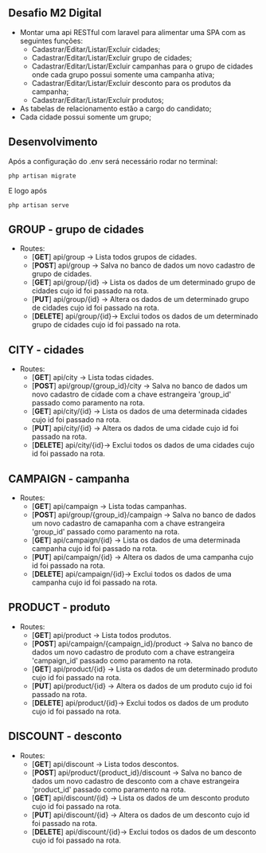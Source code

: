 ## Desafio M2 Digital
- Montar uma api RESTful com laravel para alimentar uma SPA com as seguintes funções:
    - Cadastrar/Editar/Listar/Excluir cidades;
    - Cadastrar/Editar/Listar/Excluir grupo de cidades;
    - Cadastrar/Editar/Listar/Excluir campanhas para o grupo de cidades onde cada grupo possui somente uma campanha ativa;
    - Cadastrar/Editar/Listar/Excluir desconto para os produtos da campanha;
    - Cadastrar/Editar/Listar/Excluir produtos;
- As tabelas de relacionamento estão a cargo do candidato;
- Cada cidade possui somente um grupo;

## Desenvolvimento

Após a configuração do .env será necessário rodar no terminal:
```http
php artisan migrate
```
E logo após
```http
php artisan serve
```
## GROUP - grupo de cidades
- Routes:
    - [<b>GET</b>] api/group        -> Lista todos grupos de cidades.
    - [<b>POST</b>] api/group       -> Salva no banco de dados um novo cadastro de grupo de cidades.
    - [<b>GET</b>] api/group/{id}   -> Lista os dados de um determinado grupo de cidades cujo id foi passado na rota.
    - [<b>PUT</b>] api/group/{id}   -> Altera os dados de um determinado grupo de cidades cujo id foi passado na rota.
    - [<b>DELETE</b>] api/group/{id}-> Exclui todos os dados de um determinado grupo de cidades cujo id foi passado na rota.

## CITY - cidades
- Routes:
    - [<b>GET</b>] api/city        -> Lista todas cidades.
    - [<b>POST</b>] api/group/{group_id}/city   -> Salva no banco de dados um novo cadastro de cidade com a chave estrangeira 'group_id' passado como paramento na rota.
    - [<b>GET</b>] api/city/{id}   -> Lista os dados de uma determinada cidades cujo id foi passado na rota.
    - [<b>PUT</b>] api/city/{id}   -> Altera os dados de uma cidade cujo id foi passado na rota.
    - [<b>DELETE</b>] api/city/{id}-> Exclui todos os dados de uma cidades cujo id foi passado na rota.

## CAMPAIGN - campanha
- Routes:
    - [<b>GET</b>] api/campaign        -> Lista todas campanhas.
    - [<b>POST</b>] api/group/{group_id}/campaign   -> Salva no banco de dados um novo cadastro de camapanha com a chave estrangeira 'group_id' passado como paramento na rota.
    - [<b>GET</b>] api/campaign/{id}   -> Lista os dados de uma determinada campanha cujo id foi passado na rota.
    - [<b>PUT</b>] api/campaign/{id}   -> Altera os dados de uma campanha cujo id foi passado na rota.
    - [<b>DELETE</b>] api/campaign/{id}-> Exclui todos os dados de uma campanha cujo id foi passado na rota.

## PRODUCT - produto
- Routes:
    - [<b>GET</b>] api/product        -> Lista todos produtos.
    - [<b>POST</b>] api/campaign/{campaign_id}/product   -> Salva no banco de dados um novo cadastro de produto com a chave estrangeira 'campaign_id' passado como paramento na rota.
    - [<b>GET</b>] api/product/{id}   -> Lista os dados de um determinado produto cujo id foi passado na rota.
    - [<b>PUT</b>] api/product/{id}   -> Altera os dados de um produto cujo id foi passado na rota.
    - [<b>DELETE</b>] api/product/{id}-> Exclui todos os dados de um produto cujo id foi passado na rota.

## DISCOUNT - desconto
- Routes:
    - [<b>GET</b>] api/discount        -> Lista todos descontos.
    - [<b>POST</b>] api/product/{product_id}/discount   -> Salva no banco de dados um novo cadastro de desconto com a chave estrangeira 'product_id' passado como paramento na rota.
    - [<b>GET</b>] api/discount/{id}   -> Lista os dados de um desconto produto cujo id foi passado na rota.
    - [<b>PUT</b>] api/discount/{id}   -> Altera os dados de um desconto cujo id foi passado na rota.
    - [<b>DELETE</b>] api/discount/{id}-> Exclui todos os dados de um desconto cujo id foi passado na rota.

